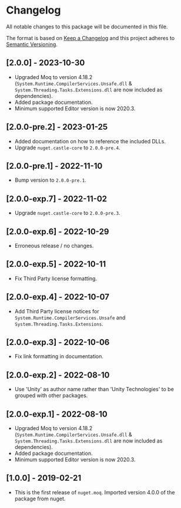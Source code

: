 # Changelog

All notable changes to this package will be documented in this file.

The format is based on [Keep a Changelog](http://keepachangelog.com/en/1.0.0/) and this project adheres to
[Semantic Versioning](http://semver.org/spec/v2.0.0.html).

## [2.0.0] - 2023-10-30

- Upgraded Moq to version 4.18.2 (`System.Runtime.CompilerServices.Unsafe.dll` & `System.Threading.Tasks.Extensions.dll` are now included as dependencies).
- Added package documentation.
- Minimum supported Editor version is now 2020.3.

## [2.0.0-pre.2] - 2023-01-25

- Added documentation on how to reference the included DLLs.
- Upgrade `nuget.castle-core` to `2.0.0-pre.4`.

## [2.0.0-pre.1] - 2022-11-10

- Bump version to `2.0.0-pre.1`.

## [2.0.0-exp.7] - 2022-11-02

- Upgrade `nuget.castle-core` to `2.0.0-pre.3`.

## [2.0.0-exp.6] - 2022-10-29

- Erroneous release / no changes.

## [2.0.0-exp.5] - 2022-10-11

- Fix Third Party license formatting.

## [2.0.0-exp.4] - 2022-10-07

- Add Third Party license notices for `System.Runtime.CompilerServices.Unsafe` and `System.Threading.Tasks.Extensions`.

## [2.0.0-exp.3] - 2022-10-06

- Fix link formatting in documentation.

## [2.0.0-exp.2] - 2022-08-10

- Use 'Unity' as author name rather than 'Unity Technologies' to be grouped with other packages.

## [2.0.0-exp.1] - 2022-08-10

- Upgraded Moq to version 4.18.2 (`System.Runtime.CompilerServices.Unsafe.dll` & `System.Threading.Tasks.Extensions.dll` are now included as dependencies).
- Added package documentation.
- Minimum supported Editor version is now 2020.3.

## [1.0.0] - 2019-02-21

- This is the first release of `nuget.moq`. Imported version 4.0.0 of the package from nuget.
